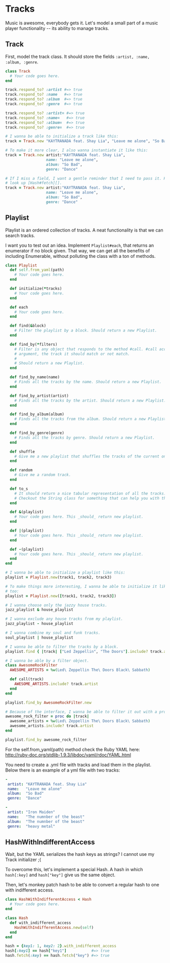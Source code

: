 # Tracks

Music is awesome, everybody gets it. Let's model a small part of a music player
functionality -- its ability to manage tracks.

## Track

First, model the track class. It should store the fields
`:artist, :name, :album, :genre`.


```ruby
class Track
  # Your code goes here.
end

track.respond_to? :artist #=> true
track.respond_to? :name   #=> true
track.respond_to? :album  #=> true
track.respond_to? :genre  #=> true

track.respond_to? :artist= #=> true
track.respond_to? :name=   #=> true
track.respond_to? :album=  #=> true
track.respond_to? :genre=  #=> true

# I wanna be able to initialize a track like this:
track = Track.new "KAYTRANADA feat. Shay Lia", "Leave me alone", "So Bad", "Dance"

# To make it more clear, I also wanna instantiate it like this:
track = Track.new artist:"KAYTRANADA feat. Shay Lia",
                  name: "Leave me alone",
                  album: "So Bad",
                  genre: "Dance"

# If I miss a field, I want a gentle reminder that I need to pass it. Hint,
# look up [Hash#fetch][].
track = Track.new artist:"KAYTRANADA feat. Shay Lia",
                  name: "Leave me alone",
                  album: "So Bad",
                  genre: "Dance"
```

## Playlist

Playlist is an ordered collection of tracks. A neat functionality is that we
can search tracks.

I want you to test out an idea. Implement `Playlist#each`, that returns an
enumerator if no block given. That way, we can get all the benefits of
including Enumerable, without polluting the class with a ton of methods.

```ruby
class Playlist
  def self.from_yaml(path)
    # Your code goes here.
  end

  def initialize(*tracks)
    # Your code goes here.
  end

  def each
    # Your code goes here.
  end

  def find(&block)
    # Filter the playlist by a block. Should return a new Playlist.
  end

  def find_by(*filters)
    # Filter is any object that responds to the method #call. #call accepts one
    # argument, the track it should match or not match.
    #
    # Should return a new Playlist.
  end

  def find_by_name(name)
    # Finds all the tracks by the name. Should return a new Playlist.
  end

  def find_by_artist(artist)
    # Finds all the tracks by the artist. Should return a new Playlist.
  end

  def find_by_album(album)
    # Finds all the tracks from the album. Should return a new Playlist.
  end

  def find_by_genre(genre)
    # Finds all the tracks by genre. Should return a new Playlist.
  end

  def shuffle
    # Give me a new playlist that shuffles the tracks of the current one.
  end

  def random
    # Give me a random track.
  end

  def to_s
    # It should return a nice tabular representation of all the tracks.
    # Checkout the String class for something that can help you with that.
  end

  def &(playlist)
    # Your code goes here. This _should_ return new playlist.
  end

  def |(playlist)
    # Your code goes here. This _should_ return new playlist.
  end

  def -(playlist)
    # Your code goes here. This _should_ return new playlist.
  end
end

# I wanna be able to initialize a playlist like this:
playlist = Playlist.new(track1, track2, track3)

# To make things more interesting, I wanna be able to initialize it like this
# too:
playlist = Playlist.new([track1, track2, track3])

# I wanna choose only the jazzy house tracks.
jazz_playlist & house_playlist

# I wanna exclude any house tracks from my playlist.
jazz_playlist - house_playlist

# I wanna combine my soul and funk tracks.
soul_playlist | house_playlist

# I wanna be able to filter the tracks by a block.
playlist.find { |track| ["Led Zeppellin", "The Doors"].include? track.artist }

# I wanna be able by a filter object.
class AwesomeRockFilter
  AWESOME_ARTISTS = %w(Led\ Zeppellin The\ Doors Black\ Sabbath)

  def call(track)
    AWESOME_ARTISTS.include? track.artist
  end
end

playlist.find_by AwesomeRockFilter.new

# Because of the interface, I wanna be able to filter it out with a proc too.
awesome_rock_filter = proc do |track|
  awesome_artists = %w(Led\ Zeppellin The\ Doors Black\ Sabbath)
  awesome_artists.include? track.artist
end

playlist.find_by awesome_rock_filter
```

For the self.from_yaml(path) method check the Ruby YAML here:
 http://ruby-doc.org/stdlib-1.9.3/libdoc/yaml/rdoc/YAML.html

You need to create a .yml file with tracks and load them in 
the playlist. Below there is an example of a yml file with two tracks:

```yaml
-
 artist: "KAYTRANADA feat. Shay Lia"
 name:   "Leave me alone"
 album:  "So Bad"
 genre:  "Dance"

-
 artist: "Iron Maiden"
 name:   "The numnber of the beast"
 album:  "The numnber of the beast"
 genre:  "heavy metal"
```

## HashWithIndifferentAccess

Wait, but the YAML serializes the hash keys as strings?
I cannot use my Track initializer ;(

To overcome this, let's implement a special Hash. A
hash in which `hash[:key]` and `hash["key"]` give us
the same object.

Then, let's monkey patch hash to be able to convert a
regular hash to one with indifferent access.

```ruby
class HashWithIndifferentAccess < Hash
  # Your code goes here.
end

class Hash
  def with_indifferent_access
    HashWithIndifferentAccess.new(self)
  end
end

hash = {key1: 1, key2: 2}.with_indifferent_access
hash[:key1] == hash["key1"]           #=> true
hash.fetch(:key) == hash.fetch("key") #=> true
```

[Hash#fetch]: http://ruby-doc.org/core-2.1.4/Hash.html#fetch

